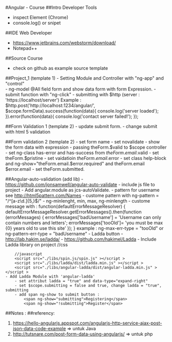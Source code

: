 #Angular - Course
##Intro Developer Tools
- inspect Element (Chrome)
- console.log() or snipet
 
##IDE Web Developer
- https://www.jetbrains.com/webstorm/download/
- Notepad++

##Source Course 
- check on github as example source template

##Project_1 (template 1)
	- Setting Module and Controller with "ng-app" and "control"  
	- ng-model @All field form and show data form with form Expression.
	- submit function with "ng-click"
	- submitting with $http (server : 'https://localhost/server')
		Example : 
			$http.post('http://localhost:1234/angular/', $scope.formData).success(function(data){
				console.log('server loaded');
			}).error(function(data){
				console.log('contact server failed!');
			});		

##Form Validation 1 (template 2)
	- update submit form.
	- change submit with html 5 validation

##Form validation 2 (template 2)
	- set form name 
	- set novalidate
	- show the form data with expression
	- passing theForm.$valid to $scope controller
	- set ng-class has-error and has-success from $theForm.email.$valid
	- set theForm.$pristine
	- set vaidatioin $theForm.email.$error
	- set class help-block and ng-show="theForm.email.$error.required" and theForm.email $error.email
	- set theForm.submitted.
	
##Angular-auto-validation (add lib)
	- https://github.com/jonsamwell/angular-auto-validate
	- include js file to project
	- Add angular.module as jcs-autoValidate.
	- pattern for username see http://html5pattern.com/Names
	- custome pattern with ng-pattern = "/^[a-z\d\.]{5,}$/"
	- ng-minlenght, min, max, ng-minlength
	- custome message with : 
		function(defaultErrorMessageResolver) {
		  defaultErrorMessageResolver.getErrorMessages().then(function (errorMessages) {
			  errorMessages['badUsername'] = 'Username can only contain numbers and letters';
			  errorMessages['tooOld']= 'you must be max {0} years old to use this site'
			});
		}
		example : ng-max-err-type = "tooOld" or ng-pattern-err-type = "badUsername"
	- Ladda button 
		- http://lab.hakim.se/ladda/
		- https://github.com/hakimel/Ladda
	- Include Ladda library on project
		//css
		<link href="./libs/ladda/dist/ladda-themeless.min.css" rel="stylesheet" >
		
		//javascript
		<script src="./libs/spin.js/spin.js" ></script >
		<script src="./libs/ladda/dist/ladda.min.js" ></script >
		<script src="./libs/angular-ladda/dist/angular-ladda.min.js" ></script >
	- Add Ladda Module with 'angular-ladda' 	
		- set attribut ladda = "true" and data-type="expand-right"
		- set $scope.submitting = false and true, change ladda = "true", submitting
		- add span ng-show to submit button : 
			<span ng-show="submitting">Registering</span>
			<span ng-show="!submitting">Register</span> 
			

##Notes : 
##referency: 
1. https://hello-angularjs.appspot.com/angularjs-http-service-ajax-post-json-data-code-example => untuk Java
2. http://tutsnare.com/post-form-data-using-angularjs/ => untuk php 
		
	
	
